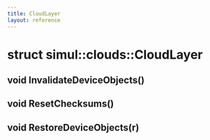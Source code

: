 ```yaml
---
title: CloudLayer
layout: reference
---
```

struct simul::clouds::CloudLayer
===
void InvalidateDeviceObjects()
------

void ResetChecksums()
------

void RestoreDeviceObjects(r)
------

